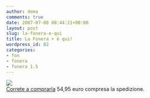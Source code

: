 ```yaml
---
author: dema
comments: true
date: 2007-07-08 00:44:21+00:00
layout: post
slug: la-fonera-e-qui
title: La Fonera + è qui!
wordpress_id: 82
categories:
- fon
- fonera
- fonera 1.5
---
```


![](http://spanish.martinvarsavsky.net/wp-content/uploads/2007/07/fonera.bmp)  
[ Correte a comprarla](http://shop.fon.com) 54,95 euro compresa la spedizione.  






